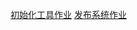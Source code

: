 [初始化工具作业](https://github.com/crane0/test-mocha-nyc)
[发布系统作业](https://github.com/crane0/test-publish/tree/master)
